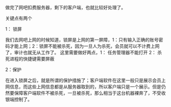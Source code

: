 做完了网吧扣费服务器，剩下的客户端，也就比较好处理了。

关键点有两个

1： 锁屏

我们去网吧上网的时候知道，锁屏是上网的第一屏障，1：只有输入正确的账号密码才能上网；2：锁屏不能被杀死，因为一旦人为杀死，会员就可以不计费上网了，审计也就无从工作了。
这里需要做好两点，1： 任务管理器不能打开   2： 杀死进程的快捷键需要屏蔽

2：保护

在进入锁屏之后，就是所谓的保护措施了；客户端软件在这里一般只是展示会员上网信息，而这些上网信息都是从服务器取到的，所以客户端只是一个展示。但是仍然要保障客户端软件不被杀死，一旦被杀死，那么相当于这台机器裸奔了，不受收银端控制了。
